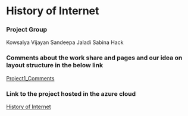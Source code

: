 # History of Internet


### Project Group
Kowsalya Vijayan
Sandeepa Jaladi
Sabina Hack 

### Comments about the work share and pages and our idea on layout structure in the below link 

[Project1_Comments](https://docs.google.com/presentation/d/1VaDuj4cHJY3opp3nv8CglN-cpJQk047i/edit?usp=sharing&ouid=113074241322915041477&rtpof=true&sd=true)



### Link to the project hosted in the azure cloud

[History of Internet](http://internetinventionhistory.eastus.azurecontainer.io/)

